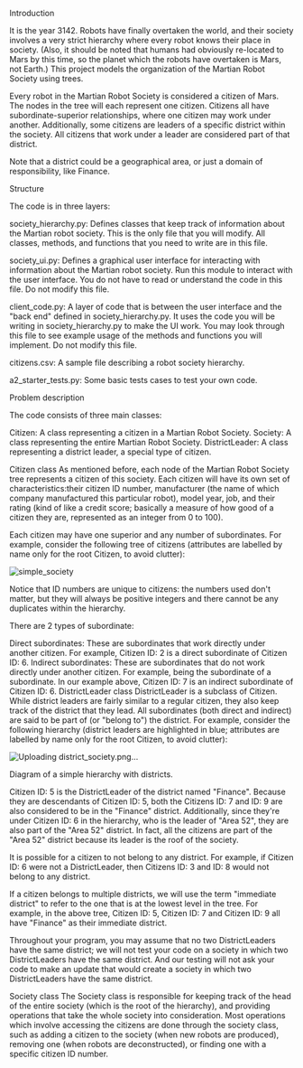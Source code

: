 Introduction


It is the year 3142. Robots have finally overtaken the world, and their society involves a very strict hierarchy where every robot knows their place in society. (Also, it should be noted that humans had obviously re-located to Mars by this time, so the planet which the robots have overtaken is Mars, not Earth.) This project models the organization of the Martian Robot Society using trees.

Every robot in the Martian Robot Society is considered a citizen of Mars. The nodes in the tree will each represent one citizen. Citizens all have subordinate-superior relationships, where one citizen may work under another. Additionally, some citizens are leaders of a specific district within the society. All citizens that work under a leader are considered part of that district.

Note that a district could be a geographical area, or just a domain of responsibility, like Finance.



Structure

The code is in three layers:

society_hierarchy.py: Defines classes that keep track of information about the Martian robot society. This is the only file that you will modify. All classes, methods, and functions that you need to write are in this file.

society_ui.py: Defines a graphical user interface for interacting with information about the Martian robot society. Run this module to interact with the user interface. You do not have to read or understand the code in this file. Do not modify this file.

client_code.py: A layer of code that is between the user interface and the "back end" defined in society_hierarchy.py. It uses the code you will be writing in society_hierarchy.py to make the UI work. You may look through this file to see example usage of the methods and functions you will implement. Do not modify this file.

citizens.csv: A sample file describing a robot society hierarchy.

a2_starter_tests.py: Some basic tests cases to test your own code.



Problem description

The code consists of three main classes:

Citizen: A class representing a citizen in a Martian Robot Society.
Society: A class representing the entire Martian Robot Society.
DistrictLeader: A class representing a district leader, a special type of
citizen.


Citizen class
As mentioned before, each node of the Martian Robot Society tree represents a citizen of this society. Each citizen will have its own set of characteristics:their citizen ID number, manufacturer (the name of which company manufactured this particular robot), model year, job, and their rating (kind of like a credit score; basically a measure of how good of a citizen they are, represented as an integer from 0 to 100).

Each citizen may have one superior and any number of subordinates. For example, consider the following tree of citizens (attributes are labelled by name only for the root Citizen, to avoid clutter):



![simple_society](https://user-images.githubusercontent.com/94993837/188036124-0774da7e-57be-43f1-ae12-903aa1ff8f7a.png)



Notice that ID numbers are unique to citizens: the numbers used don't matter, but they will always be positive integers and there cannot be any duplicates within the hierarchy.

There are 2 types of subordinate:

Direct subordinates: These are subordinates that work directly under another citizen. For example, Citizen ID: 2 is a direct subordinate of Citizen ID: 6.
Indirect subordinates: These are subordinates that do not work directly under another citizen. For example, being the subordinate of a subordinate. In our example above, Citizen ID: 7 is an indirect subordinate of Citizen ID: 6.
DistrictLeader class
DistrictLeader is a subclass of Citizen. While district leaders are fairly similar to a regular citizen, they also keep track of the district that they lead. All subordinates (both direct and indirect) are said to be part of (or "belong to") the district. For example, consider the following hierarchy (district leaders are highlighted in blue; attributes are labelled by name only for the root Citizen, to avoid clutter):



![Uploading district_society.png…]()



Diagram of a simple hierarchy with districts.

Citizen ID: 5 is the DistrictLeader of the district named "Finance".  Because they are descendants of Citizen ID: 5, both the Citizens ID: 7 and ID: 9 are also considered to be in the "Finance" district. Additionally, since they're under Citizen ID: 6 in the hierarchy, who is the leader of "Area 52", they are also part of the "Area 52" district. In fact, all the citizens are part of the "Area 52" district because its leader is the roof of the society.

It is possible for a citizen to not belong to any district. For example, if Citizen ID: 6 were not a DistrictLeader, then Citizens ID: 3 and ID: 8 would not belong to any district.

If a citizen belongs to multiple districts, we will use the term "immediate district" to refer to the one that is at the lowest level in the tree. For example, in the above tree, Citizen ID: 5, Citizen ID: 7 and Citizen ID: 9 all have "Finance" as their immediate district.

Throughout your program, you may assume that no two DistrictLeaders have the same district; we will not test your code on a society in which two DistrictLeaders have the same district. And our testing will not ask your code to make an update that would create a society in which two DistrictLeaders have the same district.

Society class
The Society class is responsible for keeping track of the head of the entire society (which is the root of the hierarchy), and providing operations that take the whole society into consideration. Most operations which involve accessing the citizens are done through the society class, such as adding a citizen to the society (when new robots are produced), removing one (when robots are deconstructed), or finding one with a specific citizen ID number.
